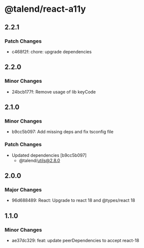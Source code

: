 # @talend/react-a11y

## 2.2.1

### Patch Changes

- c468f2f: chore: upgrade dependencies

## 2.2.0

### Minor Changes

- 24bcb177f: Remove usage of lib keyCode

## 2.1.0

### Minor Changes

- b9cc5b097: Add missing deps and fix tsconfig file

### Patch Changes

- Updated dependencies [b9cc5b097]
  - @talend/utils@2.8.0

## 2.0.0

### Major Changes

- 96d688489: React: Upgrade to react 18 and @types/react 18

## 1.1.0

### Minor Changes

- ae37dc329: feat: update peerDependencies to accept react-18
